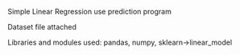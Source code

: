 Simple Linear Regression use prediction program

Dataset file attached

Libraries and modules used: pandas, numpy, sklearn->linear_model
